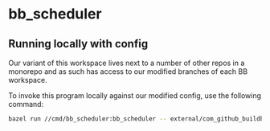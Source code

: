 # bb_scheduler

## Running locally with config

Our variant of this workspace lives next to a number of other repos in a monorepo and as such has access to our modified branches of each BB workspace.

To invoke this program locally against our modified config, use the following command:

```bash
bazel run //cmd/bb_scheduler:bb_scheduler -- external/com_github_buildbarn_bb_deployments/bare/config/bb-scheduler.json
```
